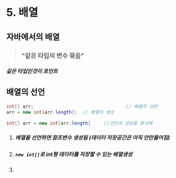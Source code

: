 # 5. 배열



## 자바에서의 배열

> ### "**같은 타입**의 변수 묶음"

##### **같은** 타입인것이 포인트



## 배열의 선언

```java
int[] arr;									// 배열의 선언 
arr = new int[arr.length];	// 배열의 생성

int[] arr = new int[arr.length]		//선언과 생성을 동시에
```

1. ##### 배열을 선언하면 참조변수 생성됨 (데이터 저장공간은 아직 안만들어짐)

2. ##### `new int[]`로 int형 데이터를 저장할 수 있는 배열생성

3. ##### 